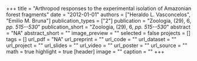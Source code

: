+++
title = "Arthropod responses to the experimental isolation of Amazonian forest fragments"
date = "2012-01-01"
authors = ["Heraldo L. Vasconcelos", "Emilio M. Bruna"]
publication_types = ["2"]
publication = "Zoologia, (29), 6, _pp. 515--530_"
publication_short = "Zoologia, (29), 6, _pp. 515--530_"
abstract = "NA"
abstract_short = ""
image_preview = ""
selected = false
projects = []
tags = []
url_pdf = "NA"
url_preprint = ""
url_code = ""
url_dataset = ""
url_project = ""
url_slides = ""
url_video = ""
url_poster = ""
url_source = ""
math = true
highlight = true
[header]
image = ""
caption = ""
+++
